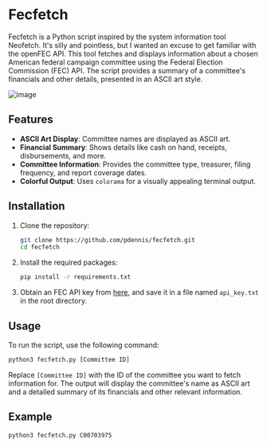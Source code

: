 # Fecfetch

Fecfetch is a Python script inspired by the system information tool Neofetch. It's silly and pointless, but I wanted an excuse to get familiar with the openFEC API. This tool fetches and displays information about a chosen American federal campaign committee using the Federal Election Commission (FEC) API. The script provides a summary of a committee's financials and other details, presented in an ASCII art style.


![image](https://github.com/user-attachments/assets/580db31b-0be7-4610-a1e8-8d892badb60e)



## Features

- **ASCII Art Display**: Committee names are displayed as ASCII art.
- **Financial Summary**: Shows details like cash on hand, receipts, disbursements, and more.
- **Committee Information**: Provides the committee type, treasurer, filing frequency, and report coverage dates.
- **Colorful Output**: Uses `colorama` for a visually appealing terminal output.

## Installation

1. Clone the repository:
   ```sh
   git clone https://github.com/pdennis/fecfetch.git
   cd fecfetch
   ```

2. Install the required packages:
   ```sh
   pip install -r requirements.txt
   ```

3. Obtain an FEC API key from [here](https://api.open.fec.gov/developers/), and save it in a file named `api_key.txt` in the root directory.

## Usage

To run the script, use the following command:

```sh
python3 fecfetch.py [Committee ID]
```

Replace `[Committee ID]` with the ID of the committee you want to fetch information for. The output will display the committee's name as ASCII art and a detailed summary of its financials and other relevant information.

## Example

```sh
python3 fecfetch.py C00703975
```


